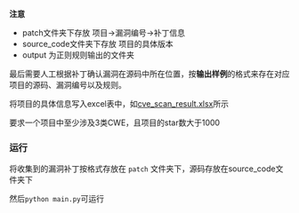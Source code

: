 
**注意**

* patch文件夹下存放 项目->漏洞编号->补丁信息
* source_code文件夹下存放 项目的具体版本
* output 为正则规则输出的文件夹

最后需要人工根据补丁确认漏洞在源码中所在位置，按**输出样例**的格式来存在对应项目的源码、漏洞编号以及规则。

将项目的具体信息写入excel表中，如[cve_scan_result.xlsx](cve_scan_results.xlsx)所示

要求一个项目中至少涉及3类CWE，且项目的star数大于1000

### 运行

将收集到的漏洞补丁按格式存放在 `patch` 文件夹下，源码存放在source_code文件夹下

然后`python main.py`可运行
